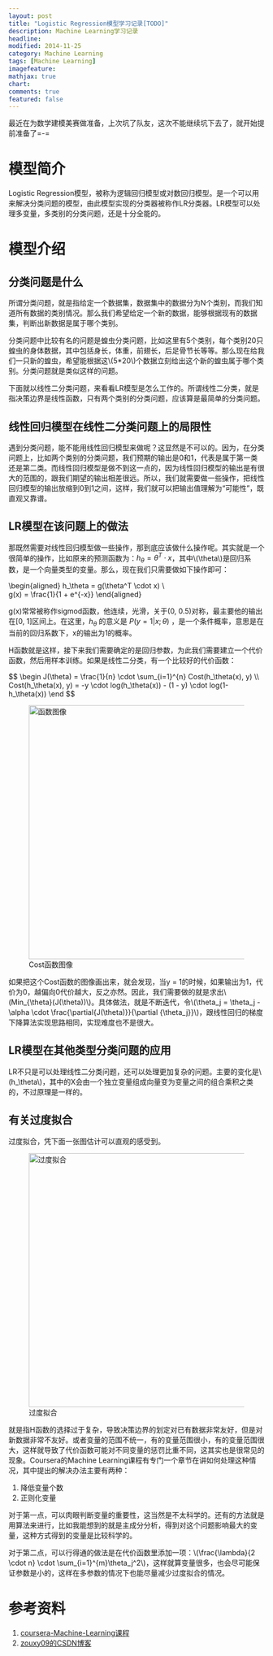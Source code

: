 ```yaml
---
layout: post
title: "Logistic Regression模型学习记录[TODO]"
description: Machine Learning学习记录
headline: 
modified: 2014-11-25
category: Machine Learning
tags: [Machine Learning]
imagefeature: 
mathjax: true
chart: 
comments: true
featured: false
---
```


最近在为数学建模美赛做准备，上次坑了队友，这次不能继续坑下去了，就开始提前准备了=-=

# 模型简介

Logistic Regression模型，被称为逻辑回归模型或对数回归模型。是一个可以用来解决分类问题的模型，由此模型实现的分类器被称作LR分类器。LR模型可以处理多变量，多类别的分类问题，还是十分全能的。

# 模型介绍

## 分类问题是什么

所谓分类问题，就是指给定一个数据集，数据集中的数据分为N个类别，而我们知道所有数据的类别情况。那么我们希望给定一个新的数据，能够根据现有的数据集，判断出新数据是属于哪个类别。

分类问题中比较有名的问题是蝗虫分类问题，比如这里有5个类别，每个类别20只蝗虫的身体数据，其中包括身长，体重，前翅长，后足骨节长等等。那么现在给我们一只新的蝗虫，希望能根据这\\(5*20\\)个数据立刻给出这个新的蝗虫属于哪个类别。分类问题就是类似这样的问题。

下面就以线性二分类问题，来看看LR模型是怎么工作的。所谓线性二分类，就是指决策边界是线性函数，只有两个类别的分类问题，应该算是最简单的分类问题。

## 线性回归模型在线性二分类问题上的局限性

遇到分类问题，能不能用线性回归模型来做呢？这显然是不可以的。因为，在分类问题上，比如两个类别的分类问题，我们预期的输出是0和1，代表是属于第一类还是第二类。而线性回归模型是做不到这一点的，因为线性回归模型的输出是有很大的范围的，跟我们期望的输出相差很远。所以，我们就需要做一些操作，把线性回归模型的输出放缩到0到1之间，这样，我们就可以把输出值理解为“可能性”，既直观又靠谱。

## LR模型在该问题上的做法

那既然需要对线性回归模型做一些操作，那到底应该做什么操作呢。其实就是一个很简单的操作，比如原来的预测函数为：$h_\theta = \theta^T \cdot x$，其中\\(\theta\\)是回归系数，是一个向量类型的变量。那么，现在我们只需要做如下操作即可：

\begin{aligned}
h_\theta = g(\theta^T \cdot x) \\\
g(x) = \frac{1}{1 + e^{-x}}
\end{aligned}

g(x)常常被称作sigmod函数，他连续，光滑，关于(0, 0.5)对称，最主要他的输出在[0, 1]区间上。在这里，$h_\theta$ 的意义是 $P(y=1|x; \theta)$ ，是一个条件概率，意思是在当前的回归系数下，x的输出为1的概率。

H函数就是这样，接下来我们需要确定的是回归参数，为此我们需要建立一个代价函数，然后用样本训练。如果是线性二分类，有一个比较好的代价函数：

<div>$$
\begin
J(\theta) = \frac{1}{n} \cdot \sum_{i=1}^{n} Cost(h_\theta(x), y) \\
Cost(h_\theta(x), y) = -y \cdot log(h_\theta(x)) - (1 - y) \cdot log(1-h_\theta(x))
\end
$$</div>

<figure>
	<img src="{{ site.url }}/images/LR/func.png" alt="函数图像" height="500" width="500">
	<figcaption>Cost函数图像</figcaption>
</figure>

如果把这个Cost函数的图像画出来，就会发现，当y = 1的时候，如果输出为1，代价为0，越偏向0代价越大，反之亦然。因此，我们需要做的就是求出\\(Min_{\theta}(J(\theta))\\)。具体做法，就是不断迭代，令\\(\theta_j = \theta_j - \alpha \cdot \frac{\partial{J(\theta)}}{\partial {\theta_j}}\\)，跟线性回归的梯度下降算法实现思路相同，实现难度也不是很大。

## LR模型在其他类型分类问题的应用

LR不只是可以处理线性二分类问题，还可以处理更加复杂的问题。主要的变化是\\(h_\theta\\)，其中的X会由一个独立变量组成向量变为变量之间的组合乘积之类的，不过原理是一样的。

## 有关过度拟合

过度拟合，凭下面一张图估计可以直观的感受到。

<figure>
	<img src="{{ site.url }}/images/LR/over.png" alt="过度拟合" height="500" width="500">
	<figcaption>过度拟合</figcaption>
</figure>

就是指H函数的选择过于复杂，导致决策边界的划定对已有数据非常友好，但是对新数据非常不友好。或者变量的范围不统一，有的变量范围很小，有的变量范围很大，这样就导致了代价函数可能对不同变量的惩罚比重不同，这其实也是很常见的现象。Coursera的Machine Learning课程有专门一个章节在讲如何处理这种情况，其中提出的解决办法主要有两种：

1.	降低变量个数
2.	正则化变量

对于第一点，可以肉眼判断变量的重要性，这当然是不太科学的。还有的方法就是用算法来进行，比如我能想到的就是主成分分析，得到对这个问题影响最大的变量，这种方式得到的变量是比较科学的。

对于第二点，可以行得通的做法是在代价函数里添加一项：\\(\frac{\lambda}{2 \cdot n} \cdot \sum_{i=1}^{m}\theta_j^2\\)，这样就算变量很多，也会尽可能保证参数是小的，这样在多参数的情况下也能尽量减少过度拟合的情况。

# 参考资料

1. [coursera-Machine-Learning课程](https://class.coursera.org/ml-007)
2. [zouxy09的CSDN博客](http://blog.csdn.net/zouxy09/article/details/20319673)


